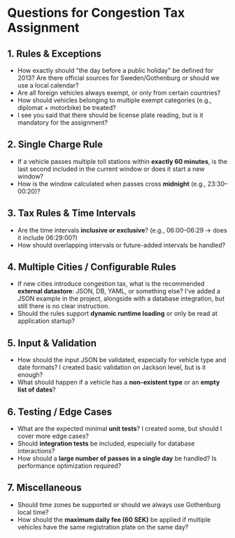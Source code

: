 # Questions for Congestion Tax Assignment

## 1. Rules & Exceptions
- How exactly should "the day before a public holiday" be defined for 2013? Are there official sources for Sweden/Gothenburg or should we use a local calendar?
- Are all foreign vehicles always exempt, or only from certain countries?
- How should vehicles belonging to multiple exempt categories (e.g., diplomat + motorbike) be treated?
- I see you said that there should be license plate reading, but is it mandatory for the assignment?

## 2. Single Charge Rule
- If a vehicle passes multiple toll stations within **exactly 60 minutes**, is the last second included in the current window or does it start a new window?
- How is the window calculated when passes cross **midnight** (e.g., 23:30–00:20)?

## 3. Tax Rules & Time Intervals
- Are the time intervals **inclusive or exclusive**? (e.g., 06:00–06:29 → does it include 06:29:00?)
- How should overlapping intervals or future-added intervals be handled?

## 4. Multiple Cities / Configurable Rules
- If new cities introduce congestion tax, what is the recommended **external datastore**: JSON, DB, YAML, or something else? 
I've added a JSON example in the project, alongside with a database integration, but still there is no clear instruction.
- Should the rules support **dynamic runtime loading** or only be read at application startup?

## 5. Input & Validation
- How should the input JSON be validated, especially for vehicle type and date formats? I created basic validation on Jackson level, but is it enough?
- What should happen if a vehicle has a **non-existent type** or an **empty list of dates**?

## 6. Testing / Edge Cases
- What are the expected minimal **unit tests**? I created some, but should I cover more edge cases?
- Should **integration tests** be included, especially for database interactions?
- How should a **large number of passes in a single day** be handled? Is performance optimization required?

## 7. Miscellaneous
- Should time zones be supported or should we always use Gothenburg local time?
- How should the **maximum daily fee (60 SEK)** be applied if multiple vehicles have the same registration plate on the same day?  
